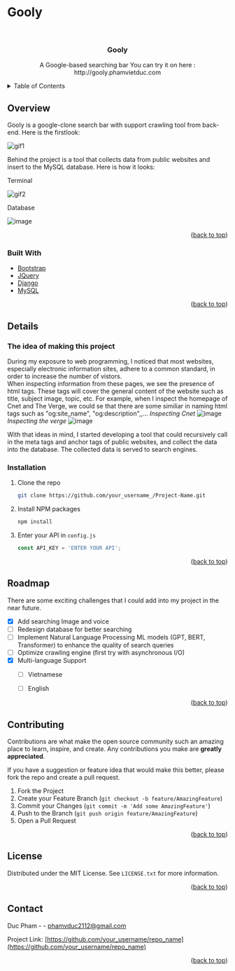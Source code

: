 # Gooly
<div id="top"></div>
<!-- PROJECT LOGO -->
<br />
<div align="center">
  <h3 align="center">Gooly</h3>
  <p align="center">
    A Google-based searching bar
   You can try it on here : http://gooly.phamvietduc.com
  </p>
</div>



<!-- TABLE OF CONTENTS -->
<details>
  <summary>Table of Contents</summary>
  <ol>
    <li>
      <a href="#about-the-project">About The Project</a>
      <ul>
        <li><a href="#built-with">Built With</a></li>
      </ul>
    </li>
    <li>
      <a href="#getting-started">Getting Started</a>
      <ul>
        <li><a href="#prerequisites">Prerequisites</a></li>
        <li><a href="#installation">Installation</a></li>
      </ul>
    </li>
    <li><a href="#usage">Usage</a></li>
    <li><a href="#roadmap">Roadmap</a></li>
    <li><a href="#contributing">Contributing</a></li>
    <li><a href="#license">License</a></li>
    <li><a href="#contact">Contact</a></li>
    <li><a href="#acknowledgments">Acknowledgments</a></li>
  </ol>
</details>



<!-- ABOUT THE PROJECT -->
## Overview
Gooly is a google-clone search bar with support crawling tool from back-end.  Here is the firstlook:

![gif1](https://user-images.githubusercontent.com/94766118/176983549-dde0d2e9-3f8a-4ba7-9e13-703558f1bcf2.gif)

  
Behind the project is a tool that collects data from public websites and insert to the MySQL database. Here is how it looks:
<p>Terminal</p>
 
![gif2](https://user-images.githubusercontent.com/94766118/176984743-281e9382-dd94-48c3-8a0c-af7fcf12f67f.gif)
<p>Database</p>

![image](https://user-images.githubusercontent.com/94766118/176984831-69761b9a-e69f-47e9-aeff-4b32df683fce.png)

<p align="right">(<a href="#top">back to top</a>)</p>



### Built With

* [Bootstrap](https://getbootstrap.com)
* [JQuery](https://jquery.com)
* [Django](https://jquery.com)
* [MySQL](https://www.mysql.com/)

<p align="right">(<a href="#top">back to top</a>)</p>



<!-- GETTING STARTED -->
## Details
### The idea of making this project
  
During my exposure to web programming, I noticed that most websites, especially electronic information sites, adhere to a common standard, in order to increase the number of vistors.  
When inspecting information from these pages, we see the presence of html <meta> tags. These tags will cover the general content of the website such as title, subject image, topic, etc. For example, when I inspect the homepage of Cnet and The Verge, we could se that there are some similiar in naming html tags such as "og:site_name", "og:description",,...
*Inspecting Cnet*
![image](https://user-images.githubusercontent.com/94766118/176985569-f4a83361-2027-4f8e-a1b4-5631a7fee139.png)
*Inspecting the verge*
![image](https://user-images.githubusercontent.com/94766118/176985604-7125a04a-5594-49f4-a403-c70b87fbba0b.png)

With that ideas in mind, I started developing a tool that could recursively call in the meta tags and anchor tags of public websites, and collect the data into the database. The collected data is served to search engines.



### Installation

1. Clone the repo
   ```sh
   git clone https://github.com/your_username_/Project-Name.git
   ```
2. Install NPM packages
   ```sh
   npm install
   ```
4. Enter your API in `config.js`
   ```js
   const API_KEY = 'ENTER YOUR API';
   ```

<p align="right">(<a href="#top">back to top</a>)</p>






<!-- ROADMAP -->
## Roadmap
There are some exciting challenges that I could add into my project in the near future.  

- [x] Add searching Image and voice
- [ ] Redesign database for better searching 
- [ ] Implement Natural Language Processing ML models (GPT, BERT, Transformer) to enhance the quality of search queries
- [ ] Optimize crawling engine (first try with asynchronous I/O)
- [x] Multi-language Support
    - [ ] Vietnamese
    - [ ] English


<p align="right">(<a href="#top">back to top</a>)</p>



<!-- CONTRIBUTING -->
## Contributing

Contributions are what make the open source community such an amazing place to learn, inspire, and create. Any contributions you make are **greatly appreciated**.

If you have a suggestion or feature idea that would make this better, please fork the repo and create a pull request.

1. Fork the Project
2. Create your Feature Branch (`git checkout -b feature/AmazingFeature`)
3. Commit your Changes (`git commit -m 'Add some AmazingFeature'`)
4. Push to the Branch (`git push origin feature/AmazingFeature`)
5. Open a Pull Request

<p align="right">(<a href="#top">back to top</a>)</p>



<!-- LICENSE -->
## License

Distributed under the MIT License. See `LICENSE.txt` for more information.

<p align="right">(<a href="#top">back to top</a>)</p>



<!-- CONTACT -->
## Contact

Duc Pham -  - phamvduc2112@gmail.com

Project Link: [https://github.com/your_username/repo_name](https://github.com/your_username/repo_name)

<p align="right">(<a href="#top">back to top</a>)</p>




